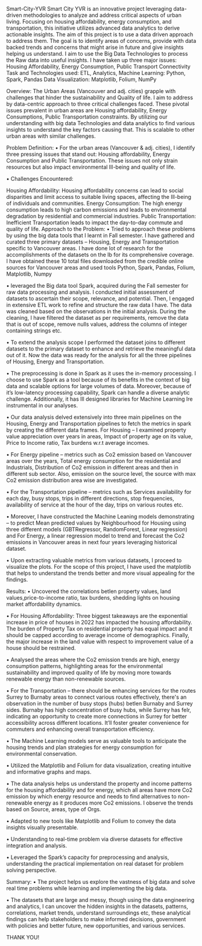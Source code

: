 Smart-City-YVR
Smart City YVR is an innovative project leveraging data-driven methodologies to analyze and address critical aspects of urban living. Focusing on housing affordability, energy consumption, and transportation, this initiative utilizes advanced data analytics to derive actionable insights. The aim of this project is to use a data driven approach to address them. The goal is to identify areas of concerns, provide with data backed trends and concerns that might arise in future and give insights helping us understand. I aim to use the Big Data Technologies to process the Raw data into useful insights. I have taken up three major issues: Housing Affordability, Energy Consumption, Public Transport Connectivity Task and Technologies used: ETL, Analytics, Machine Learning: Python, Spark, Pandas Data Visualization: Matplotlib, Folium, NumPy

Overview:
The Urban Areas (Vancouver and adj. cities) grapple with challenges that hinder the sustainability and Quality of life. I aim to address by data-centric approach to three critical challenges faced. These pivotal issues prevalent in urban areas are Housing affordability, Energy Consumptions, Public Transportation constraints. By utilizing our understanding with big data Technologies and data analytics to find various insights to understand the key factors causing that. This is scalable to other urban areas with similar challenges.

Problem Definition:
• For the urban areas (Vancouver & adj. cities), I identify three pressing issues that stand out: Housing affordability, Energy Consumption and Public Transportation. These issues not only strain resources but also impact environmental Ill-being and quality of life.

• Challenges Encountered:

Housing Affordability: Housing affordability concerns can lead to social disparities and limit access to suitable living spaces, affecting the Ill-being of individuals and communities.
Energy Consumption: The high energy consumption leads to high carbon emissions and leads to environmental degradation by residential and commercial industries.
Public Transportation: Inefficient Transportation leads to impact the day-to-day commute and quality of life.
Approach to the Problem:
• Tried to approach these problems by using the big data tools that I learnt in Fall semester. I have gathered and curated three primary datasets – Housing, Energy and Transportation specific to Vancouver areas. I have done lot of research for the accomplishments of the datasets on the Ib for its comprehensive coverage. I have obtained these 10 total files downloaded from the credible online sources for Vancouver areas and used tools Python, Spark, Pandas, Folium, Matplotlib, Numpy

• leveraged the Big data tool Spark, acquired during the Fall semester for raw data processing and analysis. I conducted initial assessment of datasets to ascertain their scope, relevance, and potential. Then, I engaged in extensive ETL work to refine and structure the raw data I have. The data was cleaned based on the observations in the initial analysis. During the cleaning, I have filtered the dataset as per requirements, remove the data that is out of scope, remove nulls values, address the columns of integer containing strings etc.

• To extend the analysis scope I performed the dataset joins to different datasets to the primary dataset to enhance and retrieve the meaningful data out of it. Now the data was ready for the analysis for all the three pipelines of Housing, Energy and Transportation.

• The preprocessing is done in Spark as it uses the in-memory processing. I choose to use Spark as a tool because of its benefits in the context of big data and scalable options for large volumes of data. Moreover, because of it’s low-latency processing capability, Spark can handle a diverse analytic challenge. Additionally, it has Ill designed libraries for Machine Learning Ire instrumental in our analyses.

• Our data analysis delved extensively into three main pipelines on the Housing, Energy and Transportation pipelines to fetch the metrics in spark by creating the different data frames. For Housing – I examined property value appreciation over years in areas, Impact of property age on its value, Price to Income ratio, Tax burdens w.r.t average incomes.

• For Energy pipeline – metrics such as Co2 emission based on Vancouver areas over the years, Total energy consumption for the residential and Industrials, Distribution of Co2 emission in different areas and then in different sub sector. Also, emission on the source level, the source with max Co2 emission distribution area wise are investigated.

• For the Transportation pipeline – metrics such as Services availability for each day, busy stops, trips in different directions, stop frequencies, availability of service at the hour of the day, trips on various routes etc.

• Moreover, I have constructed the Machine Leaning models demonstrating – to predict Mean predicted values by Neighbourhood for Housing using three different models (GBTRegressor, RandomForest, Linear regression) and For Energy, a linear regression model to trend and forecast the Co2 emissions in Vancouver areas in next four years leveraging historical dataset.

• Upon extracting valuable metrics from various datasets, I proceed to visualize the plots. For the scope of this project, I have used the matplotlib that helps to understand the trends better and more visual appealing for the findings.

Results:
• Uncovered the correlations betIen property values, land values,price-to-income ratio, tax burdens, shedding lights on housing market affordability dynamics.

• For Housing Affordability: Three biggest takeaways are the exponential increase in price of houses in 2022 has impacted the housing affordability. The burden of Property Tax on residential property has equal impact and it should be capped according to average income of demographics. Finally, the major increase in the land value with respect to improvement value of a house should be restrained.

• Analysed the areas where the Co2 emission trends are high, energy consumption patterns, highlighting areas for the environmental sustainability and improved quality of life by moving more towards renewable energy than non-renewable sources.

• For the Transportation – there should be enhancing services for the routes Surrey to Burnaby areas to connect various routes effectively, there's an observation in the number of busy stops (hubs) betIen Burnaby and Surrey sides. Burnaby has high concentration of busy hubs, while Surrey has feIr, indicating an opportunity to create more connections in Surrey for better accessibility across different locations. It’ll foster greater convenience for commuters and enhancing overall transportation efficiency.

• The Machine Learning models serve as valuable tools to anticipate the housing trends and plan strategies for energy consumption for environmental conservation.

• Utilized the Matplotlib and Folium for data visualization, creating intuitive and informative graphs and maps.

• The data analysis helps us understand the property and income patterns for the housing affordability and for energy, which all areas have more Co2 emission by which energy resource and needs to find alternatives to non-renewable energy as it produces more Co2 emissions. I observe the trends based on Source, areas, type of Orgs.

• Adapted to new tools like Matplotlib and Folium to convey the data insights visually presentable.

• Understanding to real-time problem via diverse datasets for effective integration and analysis.

• Leveraged the Spark’s capacity for preprocessing and analysis, understanding the practical implementation on real dataset for problem solving perspective.

Summary:
• The project helps us explore the vastness of big data and solve real time problems while learning and implementing the big data.

• The datasets that are large and messy, though using the data engineering and analytics, I can uncover the hidden insights in the datasets, patterns, correlations, market trends, understand surroundings etc, these analytical findings can help stakeholders to make informed decisions, government with policies and better future, new opportunities, and various services.

THANK YOU!
